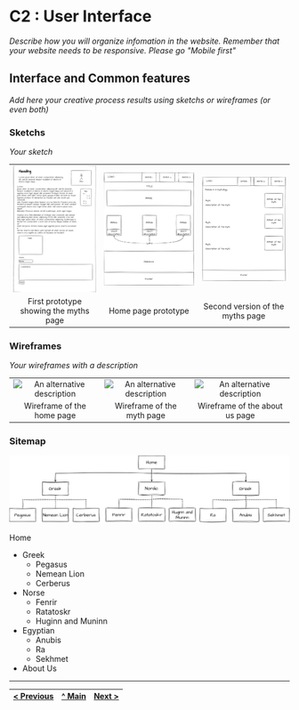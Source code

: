 # C2 : User Interface

_Describe how you will organize infomation in the website. Remember that your website needs to be responsive. Please go "Mobile first"_

## Interface and Common features
_Add here your creative process results using sketchs or wireframes (or even both)_

### Sketchs

_Your sketch_

| | | |
:---: | :---: | :---: 
![An alternative description](images/Prototype1.png) | ![An alternative description](images/prototype2.png) | ![An alternative description](images/prototype3.png)
First prototype showing the myths page|  Home page prototype | Second version of the myths page



### Wireframes

_Your wireframes with a description_  

| | | |
:---: | :---: | :---: 
![An alternative description](images/wireframe1.png) | ![An alternative description](images/wireframe2.png) | ![An alternative description](images/wireframe3.png) 
Wireframe of the home page | Wireframe of the myth page | Wireframe of the about us page


### Sitemap

![An alternative description](images/sitemap.jpg)  

Home
- Greek
	- Pegasus
	- Nemean Lion
	- Cerberus
- Norse
	- Fenrir
	- Ratatoskr
	- Huginn and Muninn
- Egyptian
	- Anubis
	- Ra
	- Sekhmet
- About Us



---
[< Previous](c1.md) | [^ Main](../../../) | [Next >](c3.md)
:--- | :---: | ---: 
